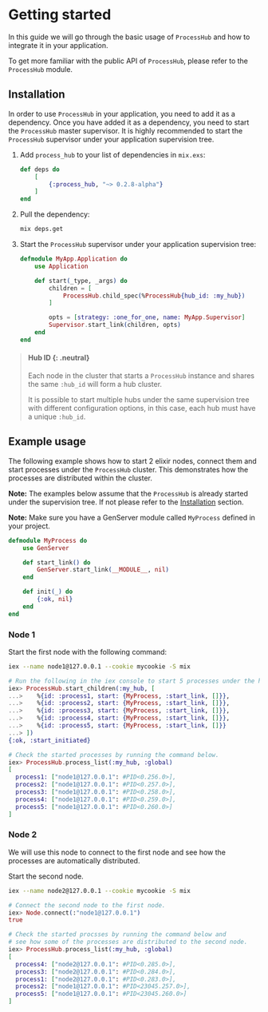 # Getting started

In this guide we will go through the basic usage of `ProcessHub` and how to integrate 
it in your application.

To get more familiar with the public API of `ProcessHub`, please refer to the `ProcessHub` module.

## Installation

In order to use `ProcessHub` in your application, you need to add it as a dependency.
Once you have added it as a dependency, you need to start the `ProcessHub` master supervisor.
It is highly recommended to start the `ProcessHub` supervisor under your application 
supervision tree.

1. Add `process_hub` to your list of dependencies in `mix.exs`:
    ```elixir
    def deps do
        [
            {:process_hub, "~> 0.2.8-alpha"}
        ]
    end
    ```

2. Pull the dependency:
    ```bash
    mix deps.get
    ```

3. Start the `ProcessHub` supervisor under your application supervision tree:
    ```elixir
    defmodule MyApp.Application do
        use Application

        def start(_type, _args) do
            children = [
                ProcessHub.child_spec(%ProcessHub{hub_id: :my_hub})
            ]

            opts = [strategy: :one_for_one, name: MyApp.Supervisor]
            Supervisor.start_link(children, opts)
        end
    end
    ```

> #### Hub ID {: .neutral}
>
> Each node in the cluster that starts a `ProcessHub` instance and shares the same `:hub_id` will 
> form a hub cluster.
>
> It is possible to start multiple hubs under the same supervision tree with
> different configuration options, in this case, each hub must have a unique `:hub_id`.

## Example usage
The following example shows how to start 2 elixir nodes, connect them and start processes
under the `ProcessHub` cluster. This demonstrates how the processes are distributed within
the cluster.

**Note:** The examples below assume that the `ProcessHub` is already started under the
supervision tree. If not please refer to the [Installation](#installation) section.

**Note:** Make sure you have a GenServer module called `MyProcess` defined in your project.
```elixir
defmodule MyProcess do
    use GenServer

    def start_link() do
        GenServer.start_link(__MODULE__, nil)
    end

    def init(_) do
        {:ok, nil}
    end
end
```

<!-- tabs-open -->

### Node 1

Start the first node with the following command:

```bash
iex --name node1@127.0.0.1 --cookie mycookie -S mix
```

```elixir
# Run the following in the iex console to start 5 processes under the hub.
iex> ProcessHub.start_children(:my_hub, [
...>    %{id: :process1, start: {MyProcess, :start_link, []}},
...>    %{id: :process2, start: {MyProcess, :start_link, []}},
...>    %{id: :process3, start: {MyProcess, :start_link, []}},
...>    %{id: :process4, start: {MyProcess, :start_link, []}},
...>    %{id: :process5, start: {MyProcess, :start_link, []}}
...> ])
{:ok, :start_initiated}

# Check the started processes by running the command below.
iex> ProcessHub.process_list(:my_hub, :global)
[
  process1: ["node1@127.0.0.1": #PID<0.256.0>],
  process2: ["node1@127.0.0.1": #PID<0.257.0>],
  process3: ["node1@127.0.0.1": #PID<0.258.0>],
  process4: ["node1@127.0.0.1": #PID<0.259.0>],
  process5: ["node1@127.0.0.1": #PID<0.260.0>]
]
```

### Node 2
We will use this node to connect to the first node and see how the processes are
automatically distributed.

Start the second node.
```bash
iex --name node2@127.0.0.1 --cookie mycookie -S mix
```

```elixir
# Connect the second node to the first node.
iex> Node.connect(:"node1@127.0.0.1")
true

# Check the started procsses by running the command below and
# see how some of the processes are distributed to the second node.
iex> ProcessHub.process_list(:my_hub, :global)
[
  process4: ["node2@127.0.0.1": #PID<0.285.0>],
  process3: ["node2@127.0.0.1": #PID<0.284.0>],
  process1: ["node2@127.0.0.1": #PID<0.283.0>],
  process2: ["node1@127.0.0.1": #PID<23045.257.0>],
  process5: ["node1@127.0.0.1": #PID<23045.260.0>]
]
```
<!-- tabs-close -->